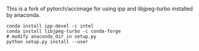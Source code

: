 This is a fork of pytorch/accimage for using ipp and libjpeg-turbo installed by anaconda.

```
conda install ipp-devel -c intel
conda install libjpeg-turbo -c conda-forge
# modify anaconda_dir in setup.py
python setup.py install --user
```
